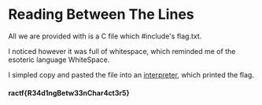 # Reading Between The Lines

All we are provided with is a C file which #include's flag.txt. 

I noticed however it was full of whitespace, which reminded me of the esoteric language WhiteSpace.

I simpled copy and pasted the file into an [interpreter](https://vii5ard.github.io/whitespace/), which printed the flag.

#### ractf{R34d1ngBetw33nChar4ct3r5}
